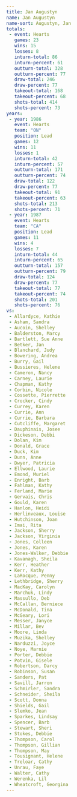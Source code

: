 ```yaml
---
title: Jan Augustyn
name: Jan Augustyn
name-sort: Augustyn, Jan
totals:
 - event: Hearts
   games: 23
   wins: 15
   losses: 8
   inturn-total: 86
   inturn-percent: 61
   outturn-total: 328
   outturn-percent: 77
   draw-total: 246
   draw-percent: 77
   takeout-total: 168
   takeout-percent: 68
   shots-total: 414
   shots-percent: 73
years:
 - year: 1986
   event: Hearts
   team: "ON"
   position: Lead
   games: 12
   wins: 11
   losses: 1
   inturn-total: 42
   inturn-percent: 57
   outturn-total: 171
   outturn-percent: 74
   draw-total: 122
   draw-percent: 77
   takeout-total: 91
   takeout-percent: 63
   shots-total: 213
   shots-percent: 71
 - year: 1987
   event: Hearts
   team: "CA"
   position: Lead
   games: 11
   wins: 4
   losses: 7
   inturn-total: 44
   inturn-percent: 65
   outturn-total: 157
   outturn-percent: 79
   draw-total: 124
   draw-percent: 77
   takeout-total: 77
   takeout-percent: 74
   shots-total: 201
   shots-percent: 76
vs:
 - Allardyce, Kathie
 - Asham, Sandra
 - Aucoin, Shelley
 - Balderston, Marcy
 - Bartlett, Sue Anne
 - Betker, Jan
 - Blanchard, Judy
 - Bowering, Andrea
 - Burry, Gail
 - Bussieres, Helene
 - Cameron, Nancy
 - Carney, Laurie
 - Chapman, Kathy
 - Corbin, Nicole
 - Cossette, Pierrette
 - Crocker, Cindy
 - Currey, Karen
 - Currie, Ann
 - Currie, Barbara
 - Cutcliffe, Margaret
 - Dauphinais, Josee
 - Dickeson, Debbi
 - Dolan, Kim
 - Donald, Grace
 - Duck, Kim
 - Dunn, Anne
 - Dwyer, Patricia
 - Ellwood, Laurie
 - Emond, Muriel
 - Enright, Barb
 - Fahlman, Kathy
 - Ferland, Marie
 - Gervais, Chris
 - Gould, Karen
 - Hanlon, Heidi
 - Herlinveaux, Louise
 - Hutchinson, Joan
 - Imai, Rita
 - Jackson, Sherry
 - Jackson, Virginia
 - Jones, Colleen
 - Jones, Karen
 - Jones-Walker, Debbie
 - Kavanagh, Sheila
 - Kerr, Heather
 - Kerr, Kathy
 - LaRocque, Penny
 - Lethbridge, Sherry
 - MacKay, Carolyn
 - Marchuk, Lindy
 - Massullo, Deb
 - McCallan, Berniece
 - McDonald, Tina
 - McGeary, Lori
 - Messer, Janyce
 - Millar, Bev
 - Moore, Linda
 - Muzika, Shelley
 - Narduzzi, Joyce
 - Noye, Marnie
 - Porter, Debbie
 - Potvin, Gisele
 - Robertson, Darcy
 - Robinson, Susan
 - Sanders, Pat
 - Savill, Jarron
 - Schmirler, Sandra
 - Schneider, Sheila
 - Scott, Donna
 - Shields, Gail
 - Slemko, Jean
 - Sparkes, Lindsay
 - Spencer, Barb
 - Stewart, Sheri
 - Stokes, Debbie
 - Thompson, Carol
 - Thompson, Gillian
 - Thompson, May
 - Tousignant, Helene
 - Treloar, Cathy
 - Unrau, Faye
 - Walter, Cathy
 - Werenka, Lil
 - Wheatcroft, Georgina
---
```


